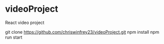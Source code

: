 # videoProject
React video project

git clone https://github.com/chriswinfrey23/videoProject.git 
npm install
npm run start
